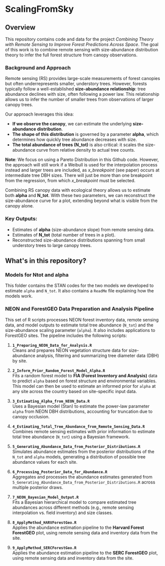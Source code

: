 
# ScalingFromSky

## Overview


This repository contains code and data for the project *Combining Theory with Remote Sensing to Improve Forest Predictions Across Space*. The goal of this work is to combine remote sensing with size-abundance distribution theory to infer the full forest structure from canopy observations.

### Background and Approach

Remote sensing (RS) provides large-scale measurements of forest canopies but often underrepresents smaller, understory trees. However, forests typically follow a well-established **size-abundance relationship**: tree abundance declines with size, often following a power law. This relationship allows us to infer the number of smaller trees from observations of larger canopy trees.

Our approach leverages this idea:
- **If we observe the canopy**, we can estimate the underlying **size-abundance distribution**.
- **The shape of this distribution** is governed by a parameter **alpha**, which determines how quickly tree abundance decreases with size.
- **The total abundance of trees (N_tot)** is also critical: it scales the size-abundance curve from relative density to actual tree counts.

**Note**:  We focus on using a Pareto Distribution in this Github code. However, the approach will still work if a Weibull is used for the interpolation process instead and larger trees are included, as *x_breakpoint* (see paper) occurs at intermediate tree DBH sizes. There will just be more than one breakpoint from the regression, from which *x_breakpoint* must be selected.

Combining RS canopy data with ecological theory allows us to estimate both **alpha** and **N_tot**. With these two parameters, we can reconstruct the size-abundance curve for a plot, extending beyond what is visible from the canopy alone.

### Key Outputs:
- Estimates of **alpha** (size-abundance slope) from remote sensing data.
- Estimates of **N_tot** (total number of trees in a plot).
- Reconstructed size-abundance distributions spanning from small understory trees to large canopy trees.
## What's in this repository?

### Models for Ntot and alpha
This folder contains the STAN codes for the two models we developed to estimate `alpha` and `N_tot`. It also contains a `ReadMe` file explaining how the models work.

### NEON and ForestGEO Data Preparation and Analysis Pipeline
This set of R scripts processes NEON forest inventory data, remote sensing data, and model outputs to estimate total tree abundance (`N_tot`) and the size-abundance scaling parameter (`alpha`). It also includes applications to ForestGEO sites. The pipeline includes the following scripts:

1. **`1_Preparing_NEON_Data_for_Analysis.R`**  
   Cleans and prepares NEON vegetation structure data for size-abundance analysis, filtering and summarizing tree diameter data (DBH) by site.

2. **`2_Inform_Prior_Random_Forest_Model_Alpha.R`**  
   Fits a random forest model to **FIA (Forest Inventory and Analysis)** data to predict `alpha` based on forest structure and environmental variables. This model can then be used to estimate an informed prior for `alpha` at any site across the country based on site-specific input data.

3. **`3_Estimating_Alpha_from_NEON_Data.R`**  
   Uses a Bayesian model (Stan) to estimate the power-law parameter `alpha` from NEON DBH distributions, accounting for truncation due to canopy occlusion.

4. **`4_Estimating_Total_Tree_Abundance_from_Remote_Sensing_Data.R`**  
   Combines remote sensing estimates with prior information to estimate total tree abundance (`N_tot`) using a Bayesian framework.

5. **`5_Generating_Abundance_Data_from_Posterior_Distributions.R`**  
   Simulates abundance estimates from the posterior distributions of the `N_tot` and `alpha` models, generating a distribution of possible tree abundance values for each site.

6. **`6_Processing_Posterior_Data_for_Abundance.R`**  
   Aggregates and processes the abundance estimates generated from `5_Generating_Abundance_Data_from_Posterior_Distributions.R` across multiple posterior draws.

7. **`7_NEON_Bayesian_Model_Output.R`**  
   Fits a Bayesian hierarchical model to compare estimated tree abundances across different methods (e.g., remote sensing interpolation vs. field inventory) and size classes.

8. **`8_ApplyMethod_HARVForestGeo.R`**  
   Applies the abundance estimation pipeline to the **Harvard Forest ForestGEO** plot, using remote sensing data and inventory data from the site.

9. **`9_ApplyMethod_SERCForestGeo.R`**  
   Applies the abundance estimation pipeline to the **SERC ForestGEO** plot, using remote sensing data and inventory data from the site.
